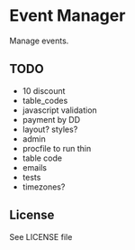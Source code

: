 # Event Manager

Manage events.

## TODO

- 10 discount
- table_codes
- javascript validation
- payment by DD
- layout? styles?
- admin
- procfile to run thin
- table code
- emails
- tests
- timezones?

## License

See LICENSE file
